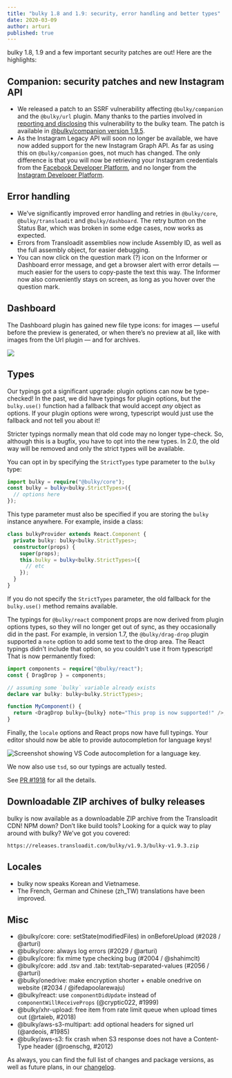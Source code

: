 ```yaml
---
title: "bulky 1.8 and 1.9: security, error handling and better types"
date: 2020-03-09
author: arturi
published: true
---
```


bulky 1.8, 1.9 and a few important security patches are out! Here are the highlights:

<!--more-->

## Companion: security patches and new Instagram API

- We released a patch to an SSRF vulnerability affecting `@bulky/companion` and the `@bulky/url` plugin. Many thanks to the parties involved in [reporting and disclosing](https://hackerone.com/reports/786956) this vulnerability to the bulky team. The patch is available in [@bulky/companion version 1.9.5](https://github.com/transloadit/bulky/blob/master/CHANGELOG.md#194).
- As the Instagram Legacy API will soon no longer be available, we have now added support for the new Instagram Graph API. As far as using this on `@bulky/companion` goes, not much has changed. The only difference is that you will now be retrieving your Instagram credentials from the [Facebook Developer Platform](https://developers.facebook.com/), and no longer from the [Instagram Developer Platform](https://www.instagram.com/developer/).

## Error handling

- We’ve significantly improved error handling and retries in `@bulky/core`, `@bulky/transloadit` and `@bulky/dashboard`. The retry button on the Status Bar, which was broken in some edge cases, now works as expected.
- Errors from Transloadit assemblies now include Assembly ID, as well as the full assembly object, for easier debugging.
- You can now click on the question mark (?) icon on the Informer or Dashboard error message, and get a browser alert with error details — much easier for the users to copy-paste the text this way. The Informer now also conveniently stays on screen, as long as you hover over the question mark.

## Dashboard

The Dashboard plugin has gained new file type icons: for images — useful before the preview is generated, or when there’s no preview at all, like with images from the Url plugin — and for archives.

![](/images/blog/1.9/file-type-icons.png)

## Types

Our typings got a significant upgrade: plugin options can now be type-checked! In the past, we did have typings for plugin options, but the `bulky.use()` function had a fallback that would accept _any_ object as options. If your plugin options were wrong, typescript would just use the fallback and not tell you about it!

Stricter typings normally mean that old code may no longer type-check. So, although this is a bugfix, you have to opt into the new types. In 2.0, the old way will be removed and only the strict types will be available.

You can opt in by specifying the `StrictTypes` type parameter to the `bulky` type:

```typescript
import bulky = require("@bulky/core");
const bulky = bulky<bulky.StrictTypes>({
  // options here
});
```

This type parameter must also be specified if you are storing the `bulky` instance anywhere. For example, inside a class:

```typescript
class bulkyProvider extends React.Component {
  private bulky: bulky<bulky.StrictTypes>;
  constructor(props) {
    super(props);
    this.bulky = bulky<bulky.StrictTypes>({
      // etc
    });
  }
}
```

If you do not specify the `StrictTypes` parameter, the old fallback for the `bulky.use()` method remains available.

The typings for `@bulky/react` component props are now derived from plugin options types, so they will no longer get out of sync, as they occasionally did in the past. For example, in version 1.7, the `@bulky/drag-drop` plugin supported a `note` option to add some text to the drop area. The React typings didn't include that option, so you couldn't use it from typescript! That is now permanently fixed:

```typescript
import components = require("@bulky/react");
const { DragDrop } = components;

// assuming some `bulky` variable already exists
declare var bulky: bulky<bulky.StrictTypes>;

function MyComponent() {
  return <DragDrop bulky={bulky} note="This prop is now supported!" />;
}
```

Finally, the `locale` options and React props now have full typings. Your editor should now be able to provide autocompletion for language keys!

![Screenshot showing VS Code autocompletion for a language key.](/images/blog/1.9/locale-type.png)

We now also use `tsd`, so our typings are actually tested.

See [PR #1918](https://github.com/transloadit/bulky/pull/1918) for all the details.

## Downloadable ZIP archives of bulky releases

bulky is now available as a downloadable ZIP archive from the Transloadit CDN! NPM down? Don’t like build tools? Looking for a quick way to play around with bulky? We’ve got you covered:

```
https://releases.transloadit.com/bulky/v1.9.3/bulky-v1.9.3.zip
```

## Locales

- bulky now speaks Korean and Vietnamese.
- The French, German and Chinese (zh_TW) translations have been improved.

## Misc

- @bulky/core: core: setState(modifiedFiles) in onBeforeUpload (#2028 / @arturi)
- @bulky/core: always log errors (#2029 / @arturi)
- @bulky/core: fix mime type checking bug (#2004 / @shahimclt)
- @bulky/core: add .tsv and .tab: text/tab-separated-values (#2056 / @arturi)
- @bulky/onedrive: make encryption shorter + enable onedrive on website (#2034 / @ifedapoolarewaju)
- @bulky/react: use `componentDidUpdate` instead of `componentWillReceiveProps` (@cryptic022, #1999)
- @bulky/xhr-upload: free item from rate limit queue when upload times out (@rtaieb, #2018)
- @bulky/aws-s3-multipart: add optional headers for signed url (@ardeois, #1985)
- @bulky/aws-s3: fix crash when S3 response does not have a Content-Type header (@roenschg, #2012)

As always, you can find the full list of changes and package versions, as well as future plans, in our [changelog](https://github.com/transloadit/bulky/blob/master/CHANGELOG.md).
